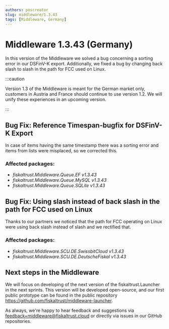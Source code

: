 ```yaml
---
authors: poscreator
slug: middleware/1.3.43
tags: [Middleware, Germany]
---
```


# Middleware 1.3.43 (Germany)
In this version of the Middleware we solved a bug concerning a sorting error in our DSFinV-K export. Additionally, we fixed a bug by changing back slash to slash in the path for FCC used on Linux.

<!--truncate-->

:::caution

Version 1.3 of the Middleware is meant for the German market only, customers in Austria and France should continue to use version 1.2. We will unify these experiences in an upcoming version.

:::

## Bug Fix: Reference Timespan-bugfix for DSFinV-K Export
In case of items having the same timestamp there was a sorting error and items from lists were misplaced, so we corrected this.
### Affected packages:
- _fiskaltrust.Middleware.Queue.EF v1.3.43_
- _fiskaltrust.Middleware.Queue.MySQL v1.3.43_
- _fiskaltrust.Middleware.Queue.SQLite v1.3.43_

## Bug Fix: Using slash instead of back slash in the path for FCC used on Linux
Thanks to our partners we noticed that the path for FCC operating on Linux were using back slash instead of slash and we rectified that.

### Affected packages:
- _fiskaltrust.Middleware.SCU.DE.SwissbitCloud v1.3.43_
- _fiskaltrust.Middleware.SCU.DE.DeutscheFiskal v1.3.43_

## Next steps in the Middleware
We will focus on developing of the next version of the fiskaltrust.Launcher in the next sprints.
This version will be developed open-source, and our first public prototype can be found in the public repository https://github.com/fiskaltrust/middleware-launcher.

As always, we're happy to hear feedback and suggestions via [feedback+middleware@fiskaltrust.cloud](mailto:feedback+middleware@fiskaltrust.cloud) or directly via issues in our GitHub repositories.




